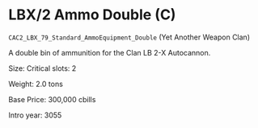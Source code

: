 # LBX/2 Ammo Double (C)

`CAC2_LBX_79_Standard_AmmoEquipment_Double` (Yet Another Weapon Clan)

A double bin of ammunition for the Clan LB 2-X Autocannon.

Size: Critical slots: 2

Weight: 2.0 tons

Base Price: 300,000 cbills

Intro year: 3055


